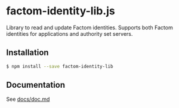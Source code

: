 # factom-identity-lib.js

Library to read and update Factom identities. Supports both Factom identities for applications and authority set servers.

## Installation

```bash
$ npm install --save factom-identity-lib
```

## Documentation

See [docs/doc.md](docs/doc.md)

